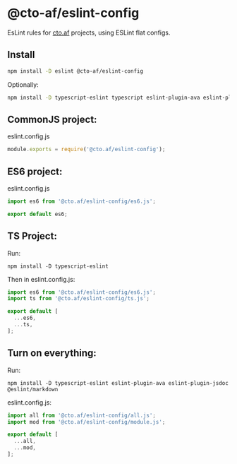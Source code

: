 # @cto-af/eslint-config

EsLint rules for [cto.af](https://cto.af) projects, using ESLint flat configs.

## Install

```sh
npm install -D eslint @cto-af/eslint-config
```

Optionally:
```sh
npm install -D typescript-eslint typescript eslint-plugin-ava eslint-plugin-jsdoc eslint-plugin-markdown
```

## CommonJS project:

eslint.config.js

```cjs
module.exports = require('@cto.af/eslint-config');
```

## ES6 project:

eslint.config.js

```mjs
import es6 from '@cto.af/eslint-config/es6.js';

export default es6;
```

## TS Project:

Run:

`npm install -D typescript-eslint`

Then in eslint.config.js:

```mjs
import es6 from '@cto.af/eslint-config/es6.js';
import ts from '@cto.af/eslint-config/ts.js';

export default [
  ...es6,
  ...ts,
];
```

## Turn on everything:


Run:

`npm install -D typescript-eslint eslint-plugin-ava eslint-plugin-jsdoc @eslint/markdown`

eslint.config.js:

```mjs
import all from '@cto.af/eslint-config/all.js';
import mod from '@cto.af/eslint-config/module.js';

export default [
  ...all,
  ...mod,
];
```
